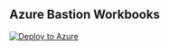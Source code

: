 ## Azure Bastion Workbooks

[![Deploy to Azure](https://aka.ms/deploytoazurebutton)](https://portal.azure.com/#create/Microsoft.Template/uri/https://raw.githubusercontent.com/paulfcollins/public-workbooks/master/Azure%20Bastion/bastionworkbook.json)
